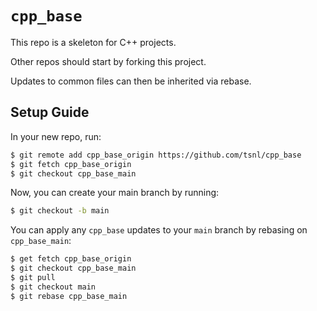 # `cpp_base`

This repo is a skeleton for C++ projects.

Other repos should start by forking this project.

Updates to common files can then be inherited via rebase.

## Setup Guide

In your new repo, run:

```bash
$ git remote add cpp_base_origin https://github.com/tsnl/cpp_base
$ git fetch cpp_base_origin
$ git checkout cpp_base_main
```

Now, you can create your main branch by running:

```bash
$ git checkout -b main
```

You can apply any `cpp_base` updates to your `main` branch by rebasing on `cpp_base_main`:

```bash
$ get fetch cpp_base_origin
$ git checkout cpp_base_main
$ git pull
$ git checkout main
$ git rebase cpp_base_main
```
